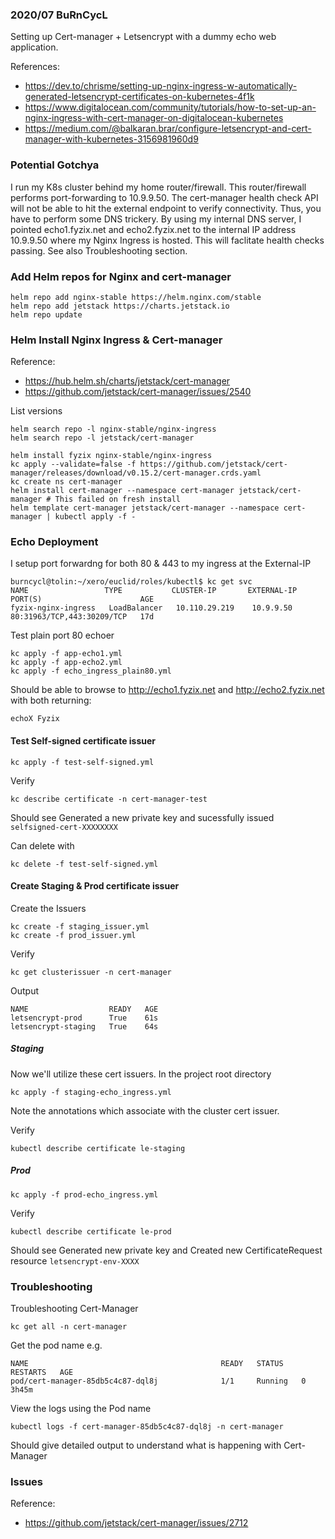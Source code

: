 ### 2020/07 BuRnCycL

Setting up Cert-manager + Letsencrypt with a dummy echo web application.


References:
- https://dev.to/chrisme/setting-up-nginx-ingress-w-automatically-generated-letsencrypt-certificates-on-kubernetes-4f1k
- https://www.digitalocean.com/community/tutorials/how-to-set-up-an-nginx-ingress-with-cert-manager-on-digitalocean-kubernetes
- https://medium.com/@balkaran.brar/configure-letsencrypt-and-cert-manager-with-kubernetes-3156981960d9

### Potential Gotchya
I run my K8s cluster behind my home router/firewall. This router/firewall performs port-forwarding to 10.9.9.50.
The cert-manager health check API will not be able to hit the external endpoint to verify connectivity. 
Thus, you have to perform some DNS trickery. By using my internal DNS server, I pointed 
echo1.fyzix.net and echo2.fyzix.net to the internal IP address 10.9.9.50 where my Nginx Ingress is hosted.
This will faclitate health checks passing. See also Troubleshooting section.


### Add Helm repos for Nginx and cert-manager
```
helm repo add nginx-stable https://helm.nginx.com/stable 
helm repo add jetstack https://charts.jetstack.io
helm repo update
```
### Helm Install Nginx Ingress & Cert-manager 
Reference: 
* https://hub.helm.sh/charts/jetstack/cert-manager
* https://github.com/jetstack/cert-manager/issues/2540

List versions
```
helm search repo -l nginx-stable/nginx-ingress 
helm search repo -l jetstack/cert-manager
```

```
helm install fyzix nginx-stable/nginx-ingress 
kc apply --validate=false -f https://github.com/jetstack/cert-manager/releases/download/v0.15.2/cert-manager.crds.yaml
kc create ns cert-manager
helm install cert-manager --namespace cert-manager jetstack/cert-manager # This failed on fresh install
helm template cert-manager jetstack/cert-manager --namespace cert-manager | kubectl apply -f -
```

### Echo Deployment

I setup port forwardng for both 80 & 443 to my ingress at the External-IP
```
burncycl@tolin:~/xero/euclid/roles/kubectl$ kc get svc
NAME                 TYPE           CLUSTER-IP       EXTERNAL-IP   PORT(S)                      AGE
fyzix-nginx-ingress   LoadBalancer   10.110.29.219    10.9.9.50     80:31963/TCP,443:30209/TCP   17d
```

Test plain port 80 echoer
```
kc apply -f app-echo1.yml
kc apply -f app-echo2.yml
kc apply -f echo_ingress_plain80.yml
```

Should be able to browse to http://echo1.fyzix.net and http://echo2.fyzix.net with both returning: 

```
echoX Fyzix 
```

#### Test Self-signed certificate issuer
```
kc apply -f test-self-signed.yml
```

Verify
```
kc describe certificate -n cert-manager-test
```

Should see Generated a new private key and sucessfully issued `selfsigned-cert-XXXXXXXX`

Can delete with
```
kc delete -f test-self-signed.yml
```

#### Create Staging & Prod certificate issuer

Create the Issuers
```
kc create -f staging_issuer.yml
kc create -f prod_issuer.yml 
```

Verify
```
kc get clusterissuer -n cert-manager
```

Output
```
NAME                  READY   AGE
letsencrypt-prod      True    61s
letsencrypt-staging   True    64s

```

##### Staging

Now we'll utilize these cert issuers. In the project root directory
```
kc apply -f staging-echo_ingress.yml
```
Note the annotations which associate with the cluster cert issuer.

Verify
```
kubectl describe certificate le-staging
```

##### Prod
```
kc apply -f prod-echo_ingress.yml
```

Verify
```
kubectl describe certificate le-prod
```

Should see Generated new private key and Created new CertificateRequest resource `letsencrypt-env-XXXX`


### Troubleshooting

Troubleshooting Cert-Manager
```
kc get all -n cert-manager
```

Get the pod name e.g.
```
NAME                                           READY   STATUS    RESTARTS   AGE
pod/cert-manager-85db5c4c87-dql8j              1/1     Running   0          3h45m
```

View the logs using the Pod name
```
kubectl logs -f cert-manager-85db5c4c87-dql8j -n cert-manager
```

Should give detailed output to understand what is happening with Cert-Manager

### Issues
Reference:
* https://github.com/jetstack/cert-manager/issues/2712
